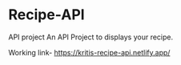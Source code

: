# Recipe-API
API project 
An API Project to displays your recipe.

Working link- https://kritis-recipe-api.netlify.app/
